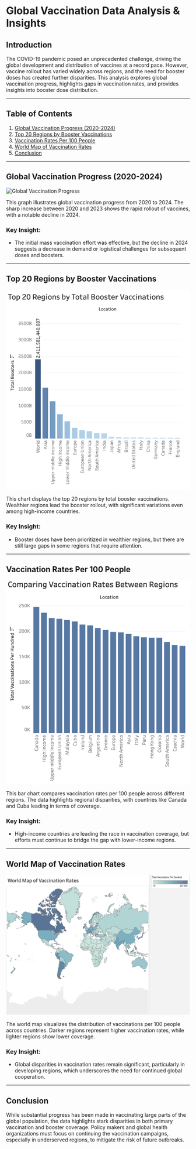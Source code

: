 # Global Vaccination Data Analysis & Insights

## Introduction

The COVID-19 pandemic posed an unprecedented challenge, driving the global development and distribution of vaccines at a record pace. However, vaccine rollout has varied widely across regions, and the need for booster doses has created further disparities. This analysis explores global vaccination progress, highlights gaps in vaccination rates, and provides insights into booster dose distribution.

---

## Table of Contents
1. [Global Vaccination Progress (2020-2024)](#global-vaccination-progress-2020-2024)
2. [Top 20 Regions by Booster Vaccinations](#top-20-regions-by-booster-vaccinations)
3. [Vaccination Rates Per 100 People](#vaccination-rates-per-100-people)
4. [World Map of Vaccination Rates](#world-map-of-vaccination-rates)
5. [Conclusion](#conclusion)

---

## Global Vaccination Progress (2020-2024)

![Global Vaccination Progress](./2020-2024_A_Trillion_Level_Overview.png)

This graph illustrates global vaccination progress from 2020 to 2024. The sharp increase between 2020 and 2023 shows the rapid rollout of vaccines, with a notable decline in 2024.

### Key Insight:
- The initial mass vaccination effort was effective, but the decline in 2024 suggests a decrease in demand or logistical challenges for subsequent doses and boosters.

---

## Top 20 Regions by Booster Vaccinations

![Top 20 Regions by Booster Vaccinations](./Top20RegionsByTotalBoosterVaccinations.png)

This chart displays the top 20 regions by total booster vaccinations. Wealthier regions lead the booster rollout, with significant variations even among high-income countries.

### Key Insight:
- Booster doses have been prioritized in wealthier regions, but there are still large gaps in some regions that require attention.

---

## Vaccination Rates Per 100 People

![Vaccination Rates Per 100 People](./Vaccination_Rates_Per_100_People_A_Regional_Comparison.png)

This bar chart compares vaccination rates per 100 people across different regions. The data highlights regional disparities, with countries like Canada and Cuba leading in terms of coverage.

### Key Insight:
- High-income countries are leading the race in vaccination coverage, but efforts must continue to bridge the gap with lower-income regions.

---

## World Map of Vaccination Rates

![World Map of Vaccination Rates](./World_Map_Of_COVID_19_Vaccinations_per100_People.png)

The world map visualizes the distribution of vaccinations per 100 people across countries. Darker regions represent higher vaccination rates, while lighter regions show lower coverage.

### Key Insight:
- Global disparities in vaccination rates remain significant, particularly in developing regions, which underscores the need for continued global cooperation.

---

## Conclusion

While substantial progress has been made in vaccinating large parts of the global population, the data highlights stark disparities in both primary vaccination and booster coverage. Policy makers and global health organizations must focus on continuing the vaccination campaigns, especially in underserved regions, to mitigate the risk of future outbreaks.
